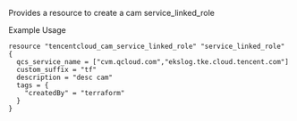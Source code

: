 Provides a resource to create a cam service_linked_role

Example Usage

```hcl
resource "tencentcloud_cam_service_linked_role" "service_linked_role" {
  qcs_service_name = ["cvm.qcloud.com","ekslog.tke.cloud.tencent.com"]
  custom_suffix = "tf"
  description = "desc cam"
  tags = {
    "createdBy" = "terraform"
  }
}

```